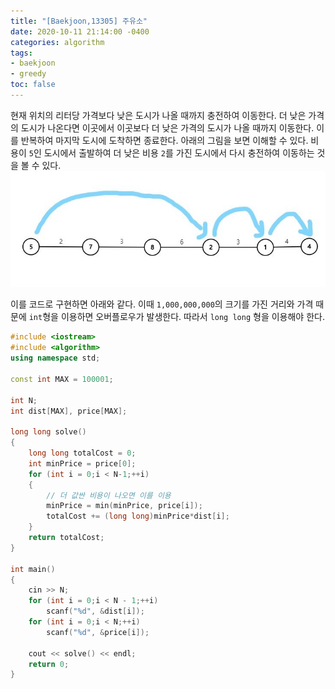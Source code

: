 ```yaml
---
title: "[Baekjoon,13305] 주유소"
date: 2020-10-11 21:14:00 -0400
categories: algorithm 
tags:
- baekjoon 
- greedy
toc: false
---
```


현재 위치의 리터당 가격보다 낮은 도시가 나올 때까지 충전하여 이동한다. 
더 낮은 가격의 도시가 나온다면 이곳에서 이곳보다 더 낮은 가격의 도시가 나올 때까지 이동한다. 
이를 반복하여 마지막 도시에 도착하면 종료한다. 아래의 그림을 보면 이해할 수 있다. 
비용이 `5`인 도시에서 출발하여 더 낮은 비용 `2`를 가진 도시에서 다시 충전하여 이동하는 것을 볼 수 있다.  
![tree1](/assets/images/boj_13305.jpg)

이를 코드로 구현하면 아래와 같다. 
이때 `1,000,000,000`의 크기를 가진 거리와 가격 때문에 `int`형을 이용하면 오버플로우가 발생한다. 
따라서 `long long` 형을 이용해야 한다.
```cpp
#include <iostream>
#include <algorithm>
using namespace std;

const int MAX = 100001;

int N;
int dist[MAX], price[MAX];

long long solve()
{
	long long totalCost = 0;
	int minPrice = price[0];
	for (int i = 0;i < N-1;++i)
	{
		// 더 값싼 비용이 나오면 이를 이용
		minPrice = min(minPrice, price[i]);
		totalCost += (long long)minPrice*dist[i];
	}
	return totalCost;
}

int main()
{
	cin >> N;
	for (int i = 0;i < N - 1;++i)
		scanf("%d", &dist[i]);
	for (int i = 0;i < N;++i)
		scanf("%d", &price[i]);

	cout << solve() << endl;
	return 0;
}
```
